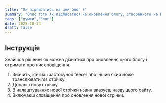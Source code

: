 ```yaml
---
title: "Як підписатись на цей блог ?"
summary: "Опис того як підписатися на оновлення блогу, створенного на HUGO, через rss стрічку."
tags: ["думки","блог"]
date: 2025-10-24
draft: false
---
```


## Інструкція

Знайшов рішення як можна дізнатися про оновлення цього блогу і отримати про них сповіщення.

1. Значить, качаєш застосунок feeder або інший який може транслювати rss стрічку.
2. Додаєш нову стрічку. 
3. В налаштуваннях нової стрічки новин вказуєш назву цього сайту.
4. Включаєш сповіщення про оновлення нової стрічки. 
